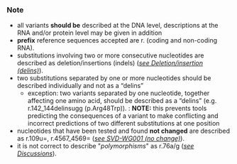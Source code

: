 ### Note

*	all variants **should be** described at the DNA level, descriptions at the RNA and/or protein level may be given in addition
*	**prefix** reference sequences accepted are r. (coding and non-coding RNA).
*	substitutions involving two or more consecutive nucleotides are described as deletion/insertions (indels) ([_see Deletion/insertion (delins)_](/recommendations/RNA/variant/delins/)).
*	two substitutions separated by one or more nucleotides should be described individually and not as a “delins”
	*	exception: two variants separated by one nucleotide, together affecting one amino acid, should be described as a “delins” (e.g. r.142\_144delinsugg (p.Arg48Trp)).
	:	**NOTE:** this prevents tools predicting the consequences of a variant to make conflicting and incorrect predictions of two different substitutions at one position
*	nucleotides that have been tested and found **not changed** are described as r.109u=, r.4567_4569= ([_see SVD-WG001 (no change)_](http://www.hgvs.org/mutnomen/accepted001.html)).
*	it is not correct to describe "_polymorphisms_" as r.76a/g ([_see Discussions_](/recommendations/RNA/variant/substitution/#polymorphism)).
